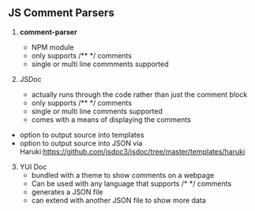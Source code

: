 JS Comment Parsers
---

1. **comment-parser**
	- NPM module
	- only supports /** */ comments
	- single or multi line commments supported

2. JSDoc
	- actually runs through the code rather than just the comment block
	- only supports /** */ comments
	- single or multi line comments supported
	- comes with a means of displaying the comments
  - option to output source into templates
  - option to output source into JSON via Haruki:<https://github.com/jsdoc3/jsdoc/tree/master/templates/haruki>

3. YUI Doc
	- bundled with a theme to show comments on a webpage
	- Can be used with any language that supports /* */ comments
	- generates a JSON file
	- can extend with another JSON file to show more data
